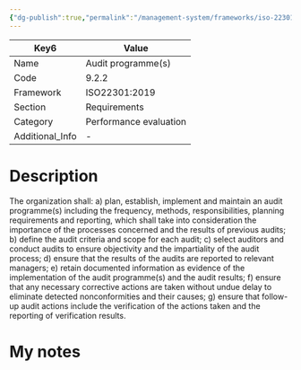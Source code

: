 ```yaml
---
{"dg-publish":true,"permalink":"/management-system/frameworks/iso-22301-2019/iso-22301-2019-9-2-2/","tags":["requirement"],"noteIcon":"1"}
---
```



<div><table class="dataview table-view-table"><thead class="table-view-thead"><tr class="table-view-tr-header"><th class="table-view-th"><span>Key</span><span class="dataview small-text">6</span></th><th class="table-view-th"><span>Value</span></th></tr></thead><tbody class="table-view-tbody"><tr><td><span>Name</span></td><td><span>Audit programme(s)</span></td></tr><tr><td><span>Code</span></td><td><span>9.2.2</span></td></tr><tr><td><span>Framework</span></td><td><span>ISO22301:2019</span></td></tr><tr><td><span>Section</span></td><td><span>Requirements</span></td></tr><tr><td><span>Category</span></td><td><span>Performance evaluation</span></td></tr><tr><td><span>Additional_Info</span></td><td><span>-</span></td></tr></tbody></table></div>

# Description

The organization shall: a) plan, establish, implement and maintain an audit programme(s) including the frequency, methods, responsibilities, planning requirements and reporting, which shall take into consideration the importance of the processes concerned and the results of previous audits; b) define the audit criteria and scope for each audit; c) select auditors and conduct audits to ensure objectivity and the impartiality of the audit process; d) ensure that the results of the audits are reported to relevant managers; e) retain documented information as evidence of the implementation of the audit programme(s) and the audit results; f) ensure that any necessary corrective actions are taken without undue delay to eliminate detected nonconformities and their causes; g) ensure that follow-up audit actions include the verification of the actions taken and the reporting of verification results. 

# My notes
